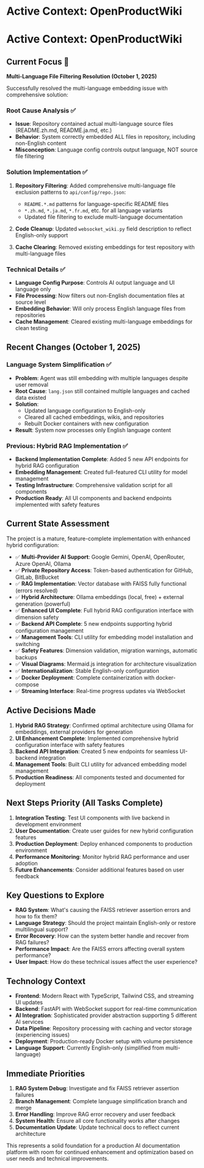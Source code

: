 # Active Context: OpenProductWiki

# Active Context: OpenProductWiki

## Current Focus 🎯

**Multi-Language File Filtering Resolution (October 1, 2025)**

Successfully resolved the multi-language embedding issue with comprehensive solution:

### Root Cause Analysis ✅
- **Issue**: Repository contained actual multi-language source files (README.zh.md, README.ja.md, etc.)
- **Behavior**: System correctly embedded ALL files in repository, including non-English content
- **Misconception**: Language config controls output language, NOT source file filtering

### Solution Implementation ✅
1. **Repository Filtering**: Added comprehensive multi-language file exclusion patterns to `api/config/repo.json`:
   - `README.*.md` patterns for language-specific README files
   - `*.zh.md`, `*.ja.md`, `*.fr.md`, etc. for all language variants
   - Updated file filtering to exclude multi-language documentation

2. **Code Cleanup**: Updated `websocket_wiki.py` field description to reflect English-only support

3. **Cache Clearing**: Removed existing embeddings for test repository with multi-language files

### Technical Details ✅
- **Language Config Purpose**: Controls AI output language and UI language only
- **File Processing**: Now filters out non-English documentation files at source level
- **Embedding Behavior**: Will only process English language files from repositories
- **Cache Management**: Cleared existing multi-language embeddings for clean testing

## Recent Changes (October 1, 2025)

### Language System Simplification ✅
- **Problem**: Agent was still embedding with multiple languages despite user removal
- **Root Cause**: `lang.json` still contained multiple languages and cached data existed
- **Solution**: 
  - Updated language configuration to English-only
  - Cleared all cached embeddings, wikis, and repositories
  - Rebuilt Docker containers with new configuration
- **Result**: System now processes only English language content

### Previous: Hybrid RAG Implementation ✅
- **Backend Implementation Complete**: Added 5 new API endpoints for hybrid RAG configuration
- **Embedding Management**: Created full-featured CLI utility for model management
- **Testing Infrastructure**: Comprehensive validation script for all components
- **Production Ready**: All UI components and backend endpoints implemented with safety features

## Current State Assessment
The project is a mature, feature-complete implementation with enhanced hybrid configuration:
- ✅ **Multi-Provider AI Support**: Google Gemini, OpenAI, OpenRouter, Azure OpenAI, Ollama
- ✅ **Private Repository Access**: Token-based authentication for GitHub, GitLab, BitBucket
- ✅ **RAG Implementation**: Vector database with FAISS fully functional (errors resolved)
- ✅ **Hybrid Architecture**: Ollama embeddings (local, free) + external generation (powerful)
- ✅ **Enhanced UI Complete**: Full hybrid RAG configuration interface with dimension safety
- ✅ **Backend API Complete**: 5 new endpoints supporting hybrid configuration management
- ✅ **Management Tools**: CLI utility for embedding model installation and switching
- ✅ **Safety Features**: Dimension validation, migration warnings, automatic backups
- ✅ **Visual Diagrams**: Mermaid.js integration for architecture visualization
- ✅ **Internationalization**: Stable English-only configuration
- ✅ **Docker Deployment**: Complete containerization with docker-compose
- ✅ **Streaming Interface**: Real-time progress updates via WebSocket

## Active Decisions Made
1. **Hybrid RAG Strategy**: Confirmed optimal architecture using Ollama for embeddings, external providers for generation
2. **UI Enhancement Complete**: Implemented comprehensive hybrid configuration interface with safety features
3. **Backend API Integration**: Created 5 new endpoints for seamless UI-backend integration
4. **Management Tools**: Built CLI utility for advanced embedding model management
5. **Production Readiness**: All components tested and documented for deployment

## Next Steps Priority (All Tasks Complete)
1. **Integration Testing**: Test UI components with live backend in development environment
2. **User Documentation**: Create user guides for new hybrid configuration features
3. **Production Deployment**: Deploy enhanced components to production environment
4. **Performance Monitoring**: Monitor hybrid RAG performance and user adoption
5. **Future Enhancements**: Consider additional features based on user feedback

## Key Questions to Explore
- **RAG System**: What's causing the FAISS retriever assertion errors and how to fix them?
- **Language Strategy**: Should the project maintain English-only or restore multilingual support?
- **Error Recovery**: How can the system better handle and recover from RAG failures?
- **Performance Impact**: Are the FAISS errors affecting overall system performance?
- **User Impact**: How do these technical issues affect the user experience?

## Technology Context
- **Frontend**: Modern React with TypeScript, Tailwind CSS, and streaming UI updates
- **Backend**: FastAPI with WebSocket support for real-time communication
- **AI Integration**: Sophisticated provider abstraction supporting 5 different AI services
- **Data Pipeline**: Repository processing with caching and vector storage (experiencing issues)
- **Deployment**: Production-ready Docker setup with volume persistence
- **Language Support**: Currently English-only (simplified from multi-language)

## Immediate Priorities
1. **RAG System Debug**: Investigate and fix FAISS retriever assertion failures
2. **Branch Management**: Complete language simplification branch and merge
3. **Error Handling**: Improve RAG error recovery and user feedback
4. **System Health**: Ensure all core functionality works after changes
5. **Documentation Update**: Update technical docs to reflect current architecture

This represents a solid foundation for a production AI documentation platform with room for continued enhancement and optimization based on user needs and technical improvements.